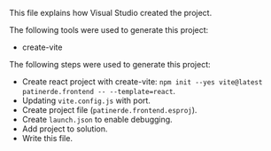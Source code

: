 This file explains how Visual Studio created the project.

The following tools were used to generate this project:
- create-vite

The following steps were used to generate this project:
- Create react project with create-vite: `npm init --yes vite@latest patinerde.frontend -- --template=react`.
- Updating `vite.config.js` with port.
- Create project file (`patinerde.frontend.esproj`).
- Create `launch.json` to enable debugging.
- Add project to solution.
- Write this file.

